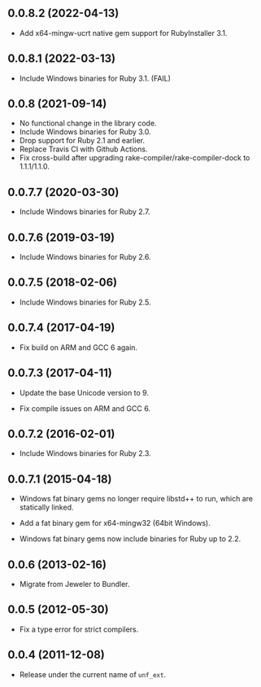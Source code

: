 ## 0.0.8.2 (2022-04-13)

- Add x64-mingw-ucrt native gem support for RubyInstaller 3.1.

## 0.0.8.1 (2022-03-13)

- Include Windows binaries for Ruby 3.1. (FAIL)

## 0.0.8 (2021-09-14)

- No functional change in the library code.
- Include Windows binaries for Ruby 3.0.
- Drop support for Ruby 2.1 and earlier.
- Replace Travis CI with Github Actions.
- Fix cross-build after upgrading rake-compiler/rake-compiler-dock to 1.1.1/1.1.0.

## 0.0.7.7 (2020-03-30)

- Include Windows binaries for Ruby 2.7.

## 0.0.7.6 (2019-03-19)

- Include Windows binaries for Ruby 2.6.

## 0.0.7.5 (2018-02-06)

- Include Windows binaries for Ruby 2.5.

## 0.0.7.4 (2017-04-19)

- Fix build on ARM and GCC 6 again.

## 0.0.7.3 (2017-04-11)

- Update the base Unicode version to 9.

- Fix compile issues on ARM and GCC 6.

## 0.0.7.2 (2016-02-01)

- Include Windows binaries for Ruby 2.3.

## 0.0.7.1 (2015-04-18)

- Windows fat binary gems no longer require libstd++ to
  run, which are statically linked.

- Add a fat binary gem for x64-mingw32 (64bit Windows).

- Windows fat binary gems now include binaries for Ruby up to 2.2.

## 0.0.6 (2013-02-16)

- Migrate from Jeweler to Bundler.

## 0.0.5 (2012-05-30)

- Fix a type error for strict compilers.

## 0.0.4 (2011-12-08)

- Release under the current name of `unf_ext`.
